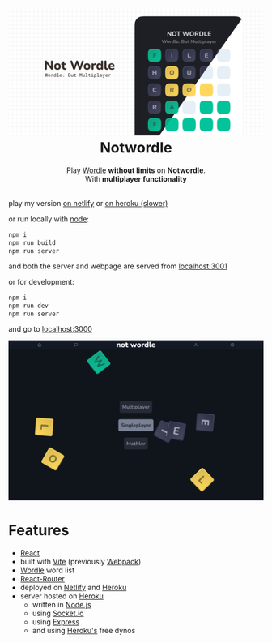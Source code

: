 <h1 align="center">
  <img alt="notwordle-logo" src="https://raw.githubusercontent.com/Raaydon/not-wordle/master/public/ogImage.jpg"/><br/>
  Notwordle
</h1>
<p align="center">Play <a href="https://www.powerlanguage.co.uk/wordle/" >Wordle</a> <b>without limits</b> on <b>Notwordle</b>.<br/>With<b> multiplayer functionality</b>

<br>
<br>


<p>play my version <a href="https://notwordle.netlify.app">on netlify</a> or <a href="https://notwordle.herokuapp.com/">on heroku (slower)</a></p>


or run locally with [node](https://nodejs.org/en/):

```
npm i
npm run build
npm run server
```
and both the server and webpage are served from [localhost:3001](http://localhost:3001/)

or for development:

```
npm i
npm run dev
npm run server
```

and go to [localhost:3000](http://localhost:3000)

![Homepage](./public/notwordleHomepage.png)

# Features

- [React](https://reactjs.org/)
- built with [Vite](https://vitejs.dev/) (previously [Webpack](https://webpack.js.org/))
- [Wordle](https://www.powerlanguage.co.uk/wordle/) word list
- [React-Router](https://reacttraining.com/react-router/web/guides/quick-start)
- deployed on [Netlify](https://www.netlify.com/) and [Heroku](https://www.heroku.com/)
- server hosted on [Heroku](https://www.heroku.com/)
  - written in [Node.js](https://nodejs.org/)
  - using [Socket.io](https://socket.io/)
  - using [Express](https://expressjs.com/)
  - and using [Heroku's](https://www.heroku.com/) free dynos


